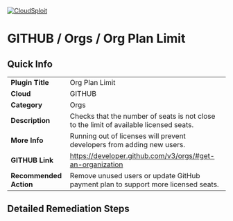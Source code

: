 [![CloudSploit](https://cloudsploit.com/img/logo-new-big-text-100.png "CloudSploit")](https://cloudsploit.com)

# GITHUB / Orgs / Org Plan Limit

## Quick Info

| | |
|-|-|
| **Plugin Title** | Org Plan Limit |
| **Cloud** | GITHUB |
| **Category** | Orgs |
| **Description** | Checks that the number of seats is not close to the limit of available licensed seats. |
| **More Info** | Running out of licenses will prevent developers from adding new users. |
| **GITHUB Link** | https://developer.github.com/v3/orgs/#get-an-organization |
| **Recommended Action** | Remove unused users or update GitHub payment plan to support more licensed seats. |

## Detailed Remediation Steps


